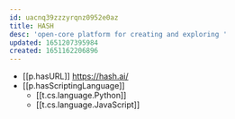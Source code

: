 ```yaml
---
id: uacnq39zzzyrqnz0952e0az
title: HASH
desc: 'open-core platform for creating and exploring '
updated: 1651207395984
created: 1651162206896
---
```



- [[p.hasURL]] https://hash.ai/
- [[p.hasScriptingLanguage]] 
  - [[t.cs.language.Python]]
  - [[t.cs.language.JavaScript]]
